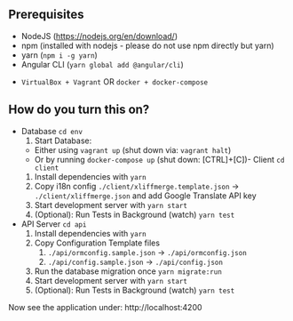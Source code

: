 

## Prerequisites

- NodeJS (https://nodejs.org/en/download/)
- npm (installed with nodejs - please do not use npm directly but yarn) 
- yarn (`npm i -g yarn`)
- Angular CLI (`yarn global add @angular/cli`)
* `VirtualBox + Vagrant` OR `docker + docker-compose`

## How do you turn this on?


- Database `cd env`
  1.  Start Database: 
    * Either using `vagrant up` (shut down via: `vagrant halt`)
    * Or by running `docker-compose up` (shut down: [CTRL]+[C])- Client `cd client`
    1. Install dependencies with `yarn`
    1. Copy i18n config `./client/xliffmerge.template.json` -> `./client/xliffmerge.json` and add Google Translate API key
    1. Start development server with `yarn start`
    1. (Optional): Run Tests in Background (watch) `yarn test` 
- API Server `cd api`
    1. Install dependencies with `yarn`
    1. Copy Configuration Template files 
        1. `./api/ormconfig.sample.json` -> `./api/ormconfig.json`
        1. `./api/config.sample.json` -> `./api/config.json`
    1. Run the database migration once `yarn migrate:run`
    1. Start development server with `yarn start`
    1. (Optional): Run Tests in Background (watch) `yarn test` 

Now see the application under: http://localhost:4200
